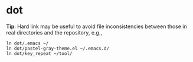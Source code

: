 dot
=====

**Tip**: Hard link may be useful to avoid file inconsistencies between
  those in real directories and the repository, e.g.,

    ln dot/.emacs ~/
    ln dot/pastel-gray-theme.el ~/.emacs.d/
    ln dot/key_repeat ~/tool/
